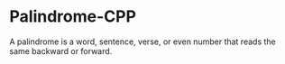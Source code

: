 # Palindrome-CPP
A palindrome is a word, sentence, verse, or even number that reads the same backward or forward.
